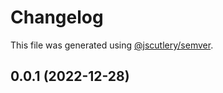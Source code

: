 # Changelog

This file was generated using [@jscutlery/semver](https://github.com/jscutlery/semver).

## 0.0.1 (2022-12-28)
